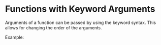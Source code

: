 # Functions with Keyword Arguments

Arguments of a function can be passed by using the keyword syntax. This allows
for changing the order of the arguments.

Example:

```{literalinclude} keyword.py
```

